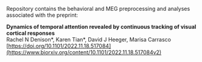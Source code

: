 Repository contains the behavioral and MEG preprocessing and analyses associated with the preprint:<br>

<strong>Dynamics of temporal attention revealed by continuous tracking of visual cortical responses</strong><br>
Rachel N Denison*, Karen Tian*, David J Heeger, Marisa Carrasco<br>
[https://doi.org/10.1101/2022.11.18.517084](https://www.biorxiv.org/content/10.1101/2022.11.18.517084v2)
